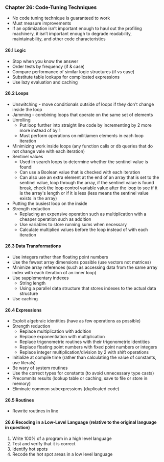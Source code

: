 ### Chapter 26: Code-Tuning Techniques
* No code tuning technique is guaranteed to work
* Must measure improvements
* If an optimization isn’t important enough to haul out the profiling machinery, it isn’t important enough to degrade readability, maintainability, and other code characteristics

#### 26.1 Logic
* Stop when you know the answer
* Order tests by frequency (if & case)
* Compare performance of similar logic structures (if vs case)
* Substitute table lookups for complicated expressions
* Use lazy evaluation and caching

#### 26.2 Loops
* Unswitching - move conditionals outside of loops if they don't change inside the loop
* Jamming - combining loops that operate on the same set of elements
* Unrolling
  * Put loop further into straight line code by incrementing by 2 more more instead of by 1
  * Must perform operations on militiamen elements in each loop iteration
* Minimizing work inside loops (any function calls or db queries that do not change vale with each iteration)
* Sentinel values
  * Used in search loops to determine whether the sentinel value is found
  * Can use a Boolean value that is checked with each iteration
  * Can also use an extra element at the end of an array that is set to the sentinel value, loop through the array, if the sentinel value is found break, check the loop control variable value after the loop to see if it is the array's length or if it is less (less means the sentinel value exists in the array)
* Putting the busiest loop on the inside
* Strength reduction
  * Replacing an expensive operation such as multiplication with a cheaper operation such as addition
  * Use variables to store running sums when necessary
  * Calculate multiplied values before the loop instead of with each iteration

#### 26.3 Data Transformations
* Use integers rather than floating point numbers
* Use the fewest array dimensions possible (use vectors not matrices)
* Minimize array references (such as accessing data from the same array index with each iteration of an inner loop)
* Use supplementary indexes
  * String length
  * Using a parallel data structure that stores indexes to the actual data structure
* Use caching

#### 26.4 Expressions
* Exploit algebraic identities (have as few operations as possible)
* Strength reduction
  * Replace multiplication with addition
  * Replace exponentiation with multiplication
  * Replace trigonometric routines with their trigonometric identities
  * Replace floating point numbers with fixed point numbers or integers
  * Replace integer multiplication/division by 2 with shift operations
* Initialize at compile time (rather than calculating the value of constants, use literals)
* Be wary of system routines
* Use the correct types for constants (to avoid unnecessary type casts)
* Precommits results (lookup table or caching, save to file or store in memory)
* Eliminate common subexpressions (duplicated code)

#### 26.5 Routines
* Rewrite routines in line

#### 26.6 Recoding in a Low-Level Language (relative to the original language in question)
1. Write 100% of a program in a high level language
2. Test and verify that it is correct
3. Identify hot spots
4. Recode the hot spot areas in a low level language

